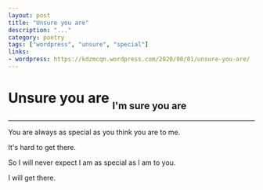 ```yaml
---
layout: post
title: "Unsure you are"
description: "..."
category: poetry
tags: ["wordpress", "unsure", "special"]
links:
- wordpress: https://kdzmcqn.wordpress.com/2020/08/01/unsure-you-are/
---
```


# Unsure you are <sub><sub>I'm sure you are</sub></sub>

-----
<!-- wp:paragraph -->
<p>You are always as special as you think you are to me. </p>
<!-- /wp:paragraph -->

<!-- wp:paragraph -->
<p>It's hard to get there. </p>
<!-- /wp:paragraph -->

<!-- wp:paragraph -->
<p>So I will never expect I am as special as I am to you. </p>
<!-- /wp:paragraph -->

<!-- wp:paragraph -->
<p>I will get there.</p>
<!-- /wp:paragraph -->